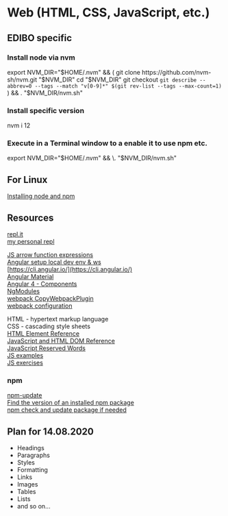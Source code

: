 # Web (HTML, CSS, JavaScript, etc.)
## EDIBO specific
### Install node via nvm
export NVM_DIR="$HOME/.nvm" && (
git clone https://github.com/nvm-sh/nvm.git "$NVM_DIR"
cd "$NVM_DIR"
git checkout `git describe --abbrev=0 --tags --match "v[0-9]*" $(git rev-list --tags --max-count=1)`
) && \. "$NVM_DIR/nvm.sh"

### Install specific version
nvm i 12

### Execute in a Terminal window to a enable it to use npm etc.
export NVM_DIR="$HOME/.nvm" && \. "$NVM_DIR/nvm.sh"

## For Linux
[Installing node and npm](https://github.com/nodesource/distributions/blob/master/README.md)  

## Resources

[repl.it](https://repl.it/)  
[my personal repl](https://repl.it/@makgar/)  

[JS arrow function expressions](https://developer.mozilla.org/en-US/docs/Web/JavaScript/Reference/Functions/Arrow_functions)  
[Angular setup local dev env & ws](https://angular.io/guide/setup-local)  
[https://cli.angular.io/](https://cli.angular.io/)  
[Angular Material](https://material.angular.io/)  
[Angular 4 - Components](https://www.tutorialspoint.com/angular4/angular4_components.htm)  
[NgModules](https://angular.io/guide/ngmodules)  
[webpack CopyWebpackPlugin](https://webpack.js.org/plugins/copy-webpack-plugin/)  
[webpack configuration](https://webpack.js.org/configuration/)  

HTML - hypertext markup language  
CSS - cascading style sheets  
[HTML Element Reference](https://www.w3schools.com/tags/default.asp)  
[JavaScript and HTML DOM Reference](https://www.w3schools.com/jsref/default.asp)  
[JavaScript Reserved Words](https://www.w3schools.com/js/js_reserved.asp)  
[JS examples](https://www.w3schools.com/js/js_examples.asp)  
[JS exercises](https://www.w3schools.com/js/exercise_js.asp?filename=exercise_js_variables1)  

### npm
[npm-update](https://docs.npmjs.com/cli/update)  
[Find the version of an installed npm package](https://stackoverflow.com/questions/10972176/find-the-version-of-an-installed-npm-package)  
[npm check and update package if needed](https://stackoverflow.com/questions/16525430/npm-check-and-update-package-if-needed)  

## Plan for 14.08.2020
- Headings
- Paragraphs
- Styles
- Formatting
- Links
- Images
- Tables
- Lists
- and so on...
